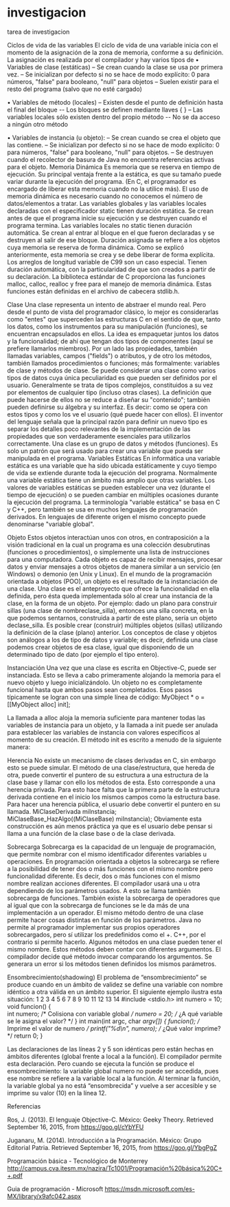 # investigacion
tarea de investigacion
	

Ciclos de vida de las variables 
El ciclo de vida de una variable inicia con el momento de la asignación de la zona de memoria, conforme a su definición. La asignación es realizada por el compilador y hay varios tipos de 
• Variables de clase (estáticas)
– Se crean cuando la clase se usa por primera vez.
– Se inicializan por defecto si no se hace de modo explícito: 0 para números, "false" para booleano, "null" para objetos
– Suelen existir para el resto del programa (salvo que no esté cargado)

• Variables de método (locales)
– Existen desde el punto de definición hasta el final del bloque
--  Los bloques se definen mediante llaves { }
– Las variables locales sólo existen dentro del propio método
-- No se da acceso a ningún otro método

• Variables de instancia (u objeto):
–  Se crean cuando se crea el objeto que las contiene.
–  Se inicializan por defecto si no se hace de modo explícito: 0 para números, "false" para booleano, "null" para objetos.
–  Se destruyen cuando el recolector de basura de Java no encuentra referencias activas para el objeto.
Memoria Dinámica
Es memoria que se reserva en tiempo de ejecución. Su principal ventaja frente a la estática, es que su tamaño puede variar durante la ejecución del programa. (En C, el programador es encargado de liberar esta memoria cuando no la utilice más). El uso de memoria dinámica es necesario cuando no conocemos el número de datos/elementos a tratar.
Las variables globales y las variables locales declaradas con el especificador static tienen duración estática. Se crean antes de que el programa inicie su ejecución y se destruyen cuando el programa termina. Las variables locales no static tienen duración automática. Se crean al entrar al bloque en el que fueron declaradas y se destruyen al salir de ese bloque. Duración asignada se refiere a los objetos cuya memoria se reserva de forma dinámica. Como se explicó anteriormente, esta memoria se crea y se debe liberar de forma explícita. Los arreglos de longitud variable de C99 son un caso especial. Tienen duración automática, con la particularidad de que son creados a partir de su declaración.
La biblioteca estándar de C proporciona las funciones malloc, calloc, realloc y free para el manejo de memoria dinámica. Estas funciones están definidas en el archivo de cabecera stdlib.h.

Clase
Una clase representa un intento de abstraer el mundo real.  Pero desde el punto de vista del programador clásico, lo mejor es considerarlas como "entes" que superceden las estructuras C en el sentido de que, tanto los datos, como los instrumentos para su manipulación (funciones), se encuentran encapsulados en ellos. La idea es empaquetar juntos los datos y la funcionalidad; de ahí que tengan dos tipos de componentes (aquí se prefiere llamarlos miembros). Por un lado las  propiedades, también llamadas variables, campos ("fields") o atributos, y de otro los métodos, también llamados procedimientos o funciones; más formalmente: variables de clase y métodos de clase.
 Se puede considerar una clase como varios tipos de datos cuya única peculiaridad es que pueden ser definidos por el usuario.  Generalmente se trata de tipos complejos, constituidos a su vez por elementos de cualquier tipo (incluso otras clases).  La definición que puede hacerse de ellos no se reduce a diseñar su "contenido"; también pueden definirse su álgebra y su interfaz.  Es decir:  como se opera con estos tipos y como los ve el usuario (qué puede hacer con ellos). El inventor del lenguaje señala que la principal razón para definir un nuevo tipo es separar los detalles poco relevantes de la implementación de las propiedades que son verdaderamente esenciales para utilizarlos correctamente. Una clase es un grupo de datos y métodos (funciones). Es solo un patrón que será usado para crear una variable que pueda ser manipulada en el programa. 
Variables Estáticas
En informática una variable estática es una variable que ha sido ubicada estáticamente y cuyo tiempo de vida se extiende durante toda la ejecución del programa. Normalmente una variable estática tiene un ámbito más amplio que otras variables. Los valores de variables estáticas se pueden establecer una vez (durante el tiempo de ejecución) o se pueden cambiar en múltiples ocasiones durante la ejecución del programa. La terminología "variable estática" se basa en C y C++, pero también se usa en muchos lenguajes de programación derivados. En lenguajes de diferente origen el mismo concepto puede denominarse "variable global".

Objeto
Estos objetos interactúan unos con otros, en contraposición a la visión tradicional en la cual un programa es una colección desubrutinas (funciones o procedimientos), o simplemente una lista de instrucciones para una computadora. Cada objeto es capaz de recibir mensajes, procesar datos y enviar mensajes a otros objetos de manera similar a un servicio (en Windows) o demonio (en Unix y Linux).
En el mundo de la programación orientada a objetos (POO), un objeto es el resultado de la instanciación de una clase. Una clase es el anteproyecto que ofrece la funcionalidad en ella definida, pero ésta queda implementada sólo al crear una instancia de la clase, en la forma de un objeto. Por ejemplo: dado un plano para construir sillas (una clase de nombreclase_silla), entonces una silla concreta, en la que podemos sentarnos, construida a partir de este plano, sería un objeto declase_silla. Es posible crear (construir) múltiples objetos (sillas) utilizando la definición de la clase (plano) anterior. Los conceptos de clase y objetos son análogos a los de tipo de datos y variable; es decir, definida una clase podemos crear objetos de esa clase, igual que disponiendo de un determinado tipo de dato (por ejemplo el tipo entero).

Instanciación
Una vez que una clase es escrita en Objective-C, puede ser instanciada. Esto se lleva a cabo primeramente alojando la memoria para el nuevo objeto y luego inicializándolo. Un objeto no es completamente funcional hasta que ambos pasos sean completados. Esos pasos típicamente se logran con una simple línea de código:
MyObject * o = [[MyObject alloc] init]; 

La llamada a alloc aloja la memoria suficiente para mantener todas las variables de instancia para un objeto, y la llamada a init puede ser anulada para establecer las variables de instancia con valores específicos al momento de su creación. El método init es escrito a menudo de la siguiente manera:

Herencia
No existe un mecanismo de clases derivadas en C, sin embargo esto se puede simular. El método de una clase/estructura, que hereda de otra, puede convertir el puntero de su estructura a una estructura de la clase base y llamar con ello los métodos de esta. Esto corresponde a una herencia privada. Para esto hace falta que la primera parte de la estructura derivada contiene en el inicio los mismos campos como la estructura base.
Para hacer una herencia pública, el usuario debe convertir el puntero en su llamada.
MiClaseDerivada miInstancia;
MiClaseBase_HazAlgo((MiClaseBase) miInstancia);
Obviamente esta construcción es aún menos práctica ya que es el usuario debe pensar si llama a una función de la clase base o de la clase derivada.

Sobrecarga
Sobrecarga es la capacidad de un lenguaje de programación, que permite nombrar con el mismo identificador diferentes variables u operaciones.
En programación orientada a objetos la sobrecarga se refiere a la posibilidad de tener dos o más funciones con el mismo nombre pero funcionalidad diferente. Es decir, dos o más funciones con el mismo nombre realizan acciones diferentes. El compilador usará una u otra dependiendo de los parámetros usados. A esto se llama también sobrecarga de funciones.
También existe la sobrecarga de operadores que al igual que con la sobrecarga de funciones se le da más de una implementación a un operador. El mismo método dentro de una clase permite hacer cosas distintas en función de los parámetros.
Java no permite al programador implementar sus propios operadores sobrecargados, pero sí utilizar los predefinidos como el +. C++, por el contrario si permite hacerlo.
Algunos métodos en una clase pueden tener el mismo nombre. Estos métodos deben contar con diferentes argumentos. El compilador decide qué método invocar comparando los argumentos. Se generara un error si los métodos tienen definidos los mismos parámetros.

Ensombrecimiento(shadowing)
El problema de “ensombrecimiento” se produce cuando en un ámbito de validez se define una variable con nombre idéntico a otra válida en un ámbito superior. El siguiente ejemplo ilustra esta situación:
1 2 3 4 5 6 7 8 9 10 11 12 13 14	#include <stdio.h> 
int numero = 10; 
void funcion()  {     
     int numero;  /* Colisiona con variable global */
     numero = 20; /* ¿A qué variable se le asigna el valor? */ 
} 
int main(int argc, char *argv[])  {
     funcion();     /* Imprime el valor de numero */
     printf("%d\n", numero); /* ¿Qué valor imprime? */
     return 0; 
}

Las declaraciones de las líneas 2 y 5 son idénticas pero están hechas en ámbitos diferentes (global frente a local a la función). El compilador permite esta declaración. Pero cuando se ejecuta la función se produce el ensombrecimiento: la variable global numero no puede ser accedida, pues ese nombre se refiere a la variable local a la función. Al terminar la función, la variable global ya no está “ensombrecida” y vuelve a ser accesible y se imprime su valor (10) en la línea 12.

Referencias 

Ros, J. (2013). El lenguaje Objective-C. México: Geeky Theory. Retrieved September 16, 2015, from https://goo.gl/cYbYFU 

Juganaru, M. (2014). Introducción a la Programación. México: Grupo Editorial Patria. Retrieved September 16, 2015, from https://goo.gl/YbgPgZ

Programación básica - Tecnológico de Monterrey http://campus.cva.itesm.mx/nazira/Tc1001/Programación%20básica%20C++.pdf

Guia de programación - Microsoft
https://msdn.microsoft.com/es-MX/library/x9afc042.aspx
